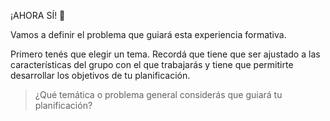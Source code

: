 ¡AHORA SÍ!  :raised_hands:

Vamos a definir el problema que guiará esta experiencia formativa.

Primero tenés que elegir un tema. Recordá que tiene que ser ajustado a las características del grupo con el que trabajarás y tiene que permitirte desarrollar los objetivos de tu planificación.

> ¿Qué temática o problema general considerás que guiará tu planificación?